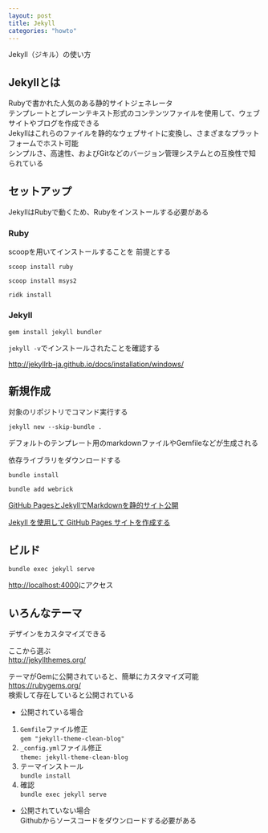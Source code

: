 ```yaml
---
layout: post
title: Jekyll
categories: "howto"
---
```


Jekyll（ジキル）の使い方


## Jekyllとは

Rubyで書かれた人気のある静的サイトジェネレータ  
テンプレートとプレーンテキスト形式のコンテンツファイルを使用して、ウェブサイトやブログを作成できる  
Jekyllはこれらのファイルを静的なウェブサイトに変換し、さまざまなプラットフォームでホスト可能  
シンプルさ、高速性、およびGitなどのバージョン管理システムとの互換性で知られている

## セットアップ

JekyllはRubyで動くため、Rubyをインストールする必要がある

### Ruby

scoopを用いてインストールすることを 前提とする

```
scoop install ruby

scoop install msys2

ridk install
```

### Jekyll

```
gem install jekyll bundler
```

`jekyll -v`でインストールされたことを確認する

<http://jekyllrb-ja.github.io/docs/installation/windows/>

## 新規作成

対象のリポジトリでコマンド実行する

```
jekyll new --skip-bundle .
```

デフォルトのテンプレート用のmarkdownファイルやGemfileなどが生成される

依存ライブラリをダウンロードする

```
bundle install

bundle add webrick
```

[GitHub PagesとJekyllでMarkdownを静的サイト公開](https://zenn.dev/sasakiki/articles/e4d5dd28700b16)

[Jekyll を使用して GitHub Pages サイトを作成する](https://docs.github.com/ja/pages/setting-up-a-github-pages-site-with-jekyll/creating-a-github-pages-site-with-jekyll)

## ビルド

```
bundle exec jekyll serve
```

<http://localhost:4000>にアクセス

## いろんなテーマ

デザインをカスタマイズできる

ここから選ぶ  
<http://jekyllthemes.org/>

テーマがGemに公開されていると、簡単にカスタマイズ可能  
<https://rubygems.org/>  
検索して存在していると公開されている

- 公開されている場合

1. `Gemfile`ファイル修正  
   `gem "jekyll-theme-clean-blog"`
2. `_config.yml`ファイル修正  
   `theme: jekyll-theme-clean-blog`
3. テーマインストール  
   `bundle install`
4. 確認  
   `bundle exec jekyll serve`

- 公開されていない場合  
  Githubからソースコードをダウンロードする必要がある
